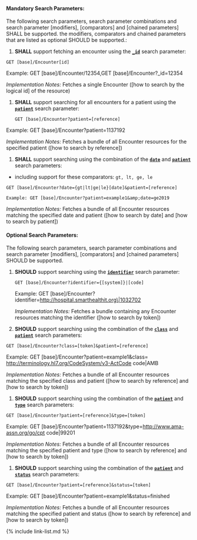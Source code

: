 


#### Mandatory Search Parameters:

The following search parameters, search parameter combinations and search parameter [modifiers], [comparators] and [chained parameters] SHALL be supported.  the  modifiers, comparators and chained parameters that are listed as optional SHOULD be supported.:


1. **SHALL** support fetching an encounter using the **[`_id`](SearchParameter-us-core-encounter-id.html)** search parameter:

  `GET [base]/Encounter[id]`

  Example: GET [base]/Encounter/12354,GET [base]/Encounter?_id=12354

  *Implementation Notes:* Fetches a single Encounter ([how to search by the logical id] of the resource)

1. **SHALL** support searching for all encounters for a patient using the **[`patient`](SearchParameter-us-core-encounter-patient.html)** search parameter:

    `GET [base]/Encounter?patient=[reference]`

  Example: GET [base]/Encounter?patient=1137192

  *Implementation Notes:* Fetches a bundle of all Encounter resources for the specified patient ([how to search by reference])

1. **SHALL** support searching using the combination of the **[`date`](SearchParameter-us-core-encounter-date.html)** and **[`patient`](SearchParameter-us-core-encounter-patient.html)** search parameters:
  - including support for these comparators: `gt, lt, ge, le`

  `GET [base]/Encounter?date={gt|lt|ge|le}[date]&patient=[reference]`

    Example: GET [base]/Encounter?patient=example1&amp;date=ge2019

  *Implementation Notes:* Fetches a bundle of all Encounter resources matching the specified date and patient ([how to search by date] and [how to search by patient])



#### Optional Search Parameters:

The following search parameters, search parameter combinations and search parameter [modifiers], [comparators] and [chained parameters] SHOULD be supported.

1. **SHOULD** support searching using the **[`identifier`](i.rel_url)** search parameter:

   `GET [base]/Encounter?identifier={[system]}|[code]`

   Example: GET [base]/Encounter?identifier=http://hospital.smarthealthit.org\|1032702

   *Implementation Notes:* Fetches a bundle containing any Encounter resources matching the identifier ([how to search by token])

1. **SHOULD** support searching using the combination of the **[`class`](SearchParameter-us-core-encounter-class.html)** and **[`patient`](SearchParameter-us-core-encounter-patient.html)** search parameters:

  `GET [base]/Encounter?class=[token]&patient=[reference]`

   Example: GET [base]/Encounter?patient=example1&amp;class= http://terminology.hl7.org/CodeSystem/v3-ActCode code\|AMB

   *Implementation Notes:* Fetches a bundle of all Encounter resources matching the specified class and patient ([how to search by reference] and [how to search by token])

1. **SHOULD** support searching using the combination of the **[`patient`](SearchParameter-us-core-encounter-patient.html)** and **[`type`](SearchParameter-us-core-encounter-type.html)** search parameters:

  `GET [base]/Encounter?patient=[reference]&type=[token]`

   Example: GET [base]/Encounter?patient=1137192&amp;type=http://www.ama-assn.org/go/cpt code\|99201

   *Implementation Notes:* Fetches a bundle of all Encounter resources matching the specified patient and type ([how to search by reference] and [how to search by token])

1. **SHOULD** support searching using the combination of the **[`patient`](SearchParameter-us-core-encounter-patient.html)** and **[`status`](SearchParameter-us-core-encounter-status.html)** search parameters:

  `GET [base]/Encounter?patient=[reference]&status=[token]`

   Example: GET [base]/Encounter?patient=example1&amp;status=finished

   *Implementation Notes:* Fetches a bundle of all Encounter resources matching the specified patient and status ([how to search by reference] and [how to search by token])


{% include link-list.md %}